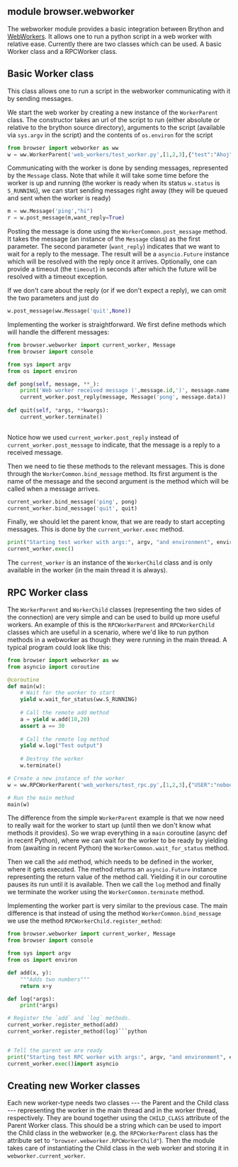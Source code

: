 module **browser.webworker**
----------------------------

The webworker module provides a basic integration between Brython and [WebWorkers](https://developer.mozilla.org/en-US/docs/Web/API/Web_Workers_API).
It allows one to run a python script in a web worker with relative ease. Currently there are two classes which can be used.
A basic Worker class and a RPCWorker class.


## Basic Worker class

This class allows one to run a script in the webworker communicating with it by sending messages.

We start the web worker by creating a new instance of the `WorkerParent` class. The constructor takes an
url of the script to run (either absolute or relative to the brython source directory), arguments to the 
script (available via `sys.argv` in the script) and the contents of `os.environ` for the script

```python
from browser import webworker as ww
w = ww.WorkerParent('web_workers/test_worker.py',[1,2,3],{"test":"Ahoj"})
```

Communicating with the worker is done by sending messages, represented by the `Message` class. Note
that while it will take some time before the worker is up and running (the worker is ready when
its status `w.status` is `S_RUNNING`), we can start sending messages right away (they will be queued
and sent when the worker is ready)

```python
m = ww.Message('ping',"hi")
r = w.post_message(m,want_reply=True)
```

Posting the message is done using the `WorkerCommon.post_message` method. It takes the message
(an instance of the `Message` class) as the first parameter. The second parameter (`want_reply`)
indicates that we want to wait for a reply to the message. The result will be a `asyncio.Future`
instance which will be resolved with the reply once it arrives. Optionally, one can provide
a timeout (the `timeout`) in seconds after which the future will be resolved with a timeout exception.

If we don't care about the reply (or if we don't expect a reply), we can omit the two parameters
and just do

```python
w.post_message(ww.Message('quit',None))
```

Implementing the worker is straightforward. We first define methods which will handle the different
messages:
    
```python
from browser.webworker import current_worker, Message
from browser import console

from sys import argv
from os import environ

def pong(self, message, **_):
    print('Web worker received message (',message.id,')', message.name, message.data)
    current_worker.post_reply(message, Message('pong', message.data))
        
def quit(self, *args, **kwargs):
    current_worker.terminate()
    
```

Notice how we used `current_worker.post_reply` instead of `current_worker.post_message`
to indicate, that the message is a reply to a received message.

Then we need to tie these methods to the relevant messages. This is done through the
`WorkerCommon.bind_message` method. Its first argument is the name of the message and
the second argument is the method which will be called when a message arrives.

```python
current_worker.bind_message('ping', pong)
current_worker.bind_message('quit', quit)
```

Finally, we should let the parent know, that we are ready to start accepting messages.
This is done by the `current_worker.exec` method.

```python
print("Starting test worker with args:", argv, "and environment", environ)
current_worker.exec()
```

The `current_worker` is an instance of the `WorkerChild` class and is only available in
the worker (in the main thread it is always).


## RPC Worker class

The `WorkerParent` and `WorkerChild` classes (representing the two sides of the connection)
are very simple and can be used to build up more useful workers. An example of this is the
`RPCWorkerParent` and `RPCWorkerChild` classes which are useful in a scenario, where we'd
like to run python methods in a webworker as though they were running in the main thread.
A typical program could look like this:

```python
from browser import webworker as ww
from asyncio import coroutine

@coroutine
def main(w):
    # Wait for the worker to start
    yield w.wait_for_status(ww.S_RUNNING)
    
    # Call the remote add method
    a = yield w.add(10,20)
    assert a == 30
    
    # Call the remote log method
    yield w.log("Test output")
    
    # Destroy the worker
    w.terminate()

# Create a new instance of the worker
w = ww.RPCWorkerParent('web_workers/test_rpc.py',[1,2,3],{"USER":"nobody"})

# Run the main method
main(w)
```
 
The difference from the simple `WorkerParent` example is that we now need to really wait
for the worker to start up (until then we don't know what methods it provides). So we
wrap everything in a `main` coroutine (async def in recent Python), where we can wait for the worker to be ready
by yielding from (awaiting in recent Python) the `WorkerCommon.wait_for_status` method.
 
Then we call the `add` method, which needs to be defined in the worker, where it gets executed. The
method returns an `asyncio.Future` instance representing the return value of the method call. Yielding
it in our coroutine pauses its run until it is available. Then we call the `log` method and finally
we terminate the worker using the `WorkerCommon.terminate` method.

Implementing the worker part is very similar to the previous case. The main difference is that
instead of using the method `WorkerCommon.bind_message` we use the method `RPCWorkerChild.register_method`:

```python
from browser.webworker import current_worker, Message
from browser import console 

from sys import argv
from os import environ

def add(x, y):
    """Adds two numbers"""
    return x+y

def log(*args):
    print(*args)

# Register the `add` and `log` methods.
current_worker.register_method(add)
current_worker.register_method(log)```python


# Tell the parent we are ready
print("Starting test RPC worker with args:", argv, "and environment", environ)
current_worker.exec()import asyncio
```


## Creating new Worker classes

Each new worker-type needs two classes --- the Parent and the Child class --- representing the worker in
the main thread and in the worker thread, respectively. They are bound together using the `CHILD_CLASS`
attribute of the Parent Worker class. This should be a string which can be used to import the Child
class in the webworker (e.g. the `RPCWorkerParent` class has the attribute set to `"browser.webworker.RPCWorkerChild"`).
Then the module takes care of instantiating the Child class in the web worker and storing it in
`webworker.current_worker`. 
